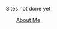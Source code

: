 <!-- Spin Gif -->
<!-- <p style="text-align: center">
    <img src="put-link-here" alt="construction img">
</p> -->
<!-- Site not done message -->
<p style="text-align: center">
    <span style="font-size:1em">Sites not done yet</span>
</p>
<!-- About Me Stuff -->
<p style="text-align: center">
    <span style="font-size:1em">
        <a href="info/about.md">About Me</a>
    </span>
</p>

<!-- Spin Gif
![spinning gif](imgs/spin.gif)
Site not done message
Sites not done yet
About Me Stuf
[About Me](info/about.md)

<p align="center">
  <img src="http://some_place.com/image.png" />
</p> -->